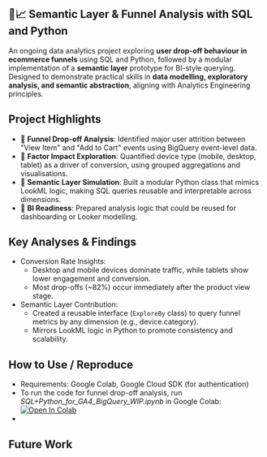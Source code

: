 ## 🛒📈 Semantic Layer & Funnel Analysis with SQL and Python
An ongoing data analytics project exploring **user drop-off behaviour in ecommerce funnels** using SQL and Python, followed by a modular implementation of a **semantic layer** prototype for BI-style querying. Designed to demonstrate practical skills in **data modelling, exploratory analysis, and semantic abstraction**, aligning with Analytics Engineering principles.

## Project Highlights
- 🛒 **Funnel Drop-off Analysis**: Identified major user attrition between "View Item" and "Add to Cart" events using BigQuery event-level data.
- 📱 **Factor Impact Exploration**: Quantified device type (mobile, desktop, tablet) as a driver of conversion, using grouped aggregations and visualisations.
- 🧩 **Semantic Layer Simulation**: Built a modular Python class that mimics LookML logic, making SQL queries reusable and interpretable across dimensions.
- 🎯 **BI Readiness**: Prepared analysis logic that could be reused for dashboarding or Looker modelling.

## Key Analyses & Findings
- Conversion Rate Insights:
  - Desktop and mobile devices dominate traffic, while tablets show lower engagement and conversion.
  - Most drop-offs (~82%) occur immediately after the product view stage.
- Semantic Layer Contribution:
  - Created a reusable interface (`ExploreBy` class) to query funnel metrics by any dimension (e.g., device.category).
  - Mirrors LookML logic in Python to promote consistency and scalability.
 
## How to Use / Reproduce
- Requirements: Google Colab, Google Cloud SDK (for authentication)
- To run the code for funnel drop-off analysis, run _SQL+Python_for_GA4_BigQuery_WIP.ipynb_ in Google Colab: [![Open In Colab](https://colab.research.google.com/assets/colab-badge.svg)](https://colab.research.google.com/github/Rong-Ding/sql-explore-semantica/blob/master/SQL+Python_for_GA4_BigQuery_WIP.ipynb)
- 
## Future Work
